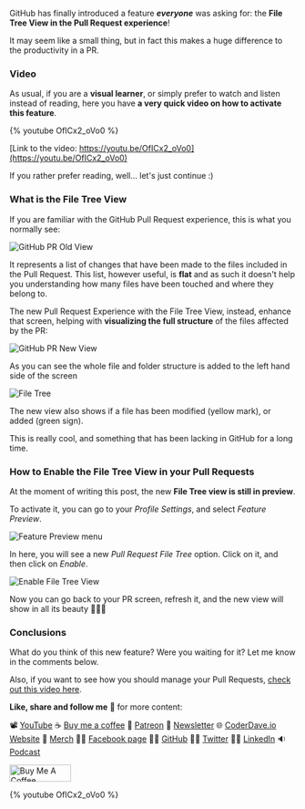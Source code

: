 GitHub has finally introduced a feature ___everyone___ was asking for: the __File Tree View in the Pull Request experience__!

It may seem like a small thing, but in fact this makes a huge difference to the productivity in a PR.

### Video

As usual, if you are a __visual learner__, or simply prefer to watch and listen instead of reading, here you have __a very quick video on how to activate this feature__.

{% youtube OfICx2_oVo0 %}

[Link to the video: https://youtu.be/OfICx2_oVo0](https://youtu.be/OfICx2_oVo0)

If you rather prefer reading, well... let's just continue :)

### What is the File Tree View

If you are familiar with the GitHub Pull Request experience, this is what you normally see:

![GitHub PR Old View](https://dev-to-uploads.s3.amazonaws.com/uploads/articles/usi74cfhe9z30f1ktupn.png)

It represents a list of changes that have been made to the files included in the Pull Request. This list, however useful, is __flat__ and as such it doesn't help you understanding how many files have been touched and where they belong to.

The new Pull Request Experience with the File Tree View, instead, enhance that screen, helping with __visualizing the full structure__ of the files affected by the PR:

![GitHub PR New View](https://dev-to-uploads.s3.amazonaws.com/uploads/articles/1cwidn6gww42ksmp4zqw.png)

As you can see the whole file and folder structure is added to the left hand side of the screen

![File Tree](https://dev-to-uploads.s3.amazonaws.com/uploads/articles/mglyt4f7lt5h79aasvri.png)

The new view also shows if a file has been modified (yellow mark), or added (green sign).

This is really cool, and something that has been lacking in GitHub for a long time.


### How to Enable the File Tree View in your Pull Requests

At the moment of writing this post, the new __File Tree view is still in preview__.

To activate it, you can go to your _Profile Settings_, and select _Feature Preview_.

![Feature Preview menu](https://dev-to-uploads.s3.amazonaws.com/uploads/articles/0xehx49rgf3j10wi9cs6.png)

In here, you will see a new _Pull Request File Tree_ option. Click on it, and then click on _Enable_.

![Enable File Tree View](https://dev-to-uploads.s3.amazonaws.com/uploads/articles/oiplx55rtrlyonava155.png)

Now you can go back to your PR screen, refresh it, and the new view will show in all its beauty 🥳🥳🥳

### Conclusions

What do you think of this new feature? Were you waiting for it? Let me know in the comments below.

Also, if you want to see how you should manage your Pull Requests, [check out this video here](https://youtu.be/lSnbOtw4izI).

__Like, share and follow me__ 🚀 for more content:

📽 [YouTube](https://www.youtube.com/CoderDave)
☕ [Buy me a coffee](https://buymeacoffee.com/CoderDave)
💖 [Patreon](https://patreon.com/CoderDave)
📧 [Newsletter](https://coderdave.io/newsletter)
🌐 [CoderDave.io Website](https://coderdave.io)
👕 [Merch](https://geni.us/cdmerch)
👦🏻 [Facebook page](https://www.facebook.com/CoderDaveYT)
🐱‍💻 [GitHub](https://github.com/n3wt0n)
👲🏻 [Twitter](https://www.twitter.com/davide.benvegnu)
👴🏻 [LinkedIn](https://www.linkedin.com/in/davidebenvegnu/)
🔉 [Podcast](https://geni.us/cdpodcast)

<a href="https://www.buymeacoffee.com/CoderDave" target="_blank"><img src="https://cdn.buymeacoffee.com/buttons/v2/default-yellow.png" alt="Buy Me A Coffee" style="height: 30px !important; width: 108px !important;" ></a>

{% youtube OfICx2_oVo0 %}
